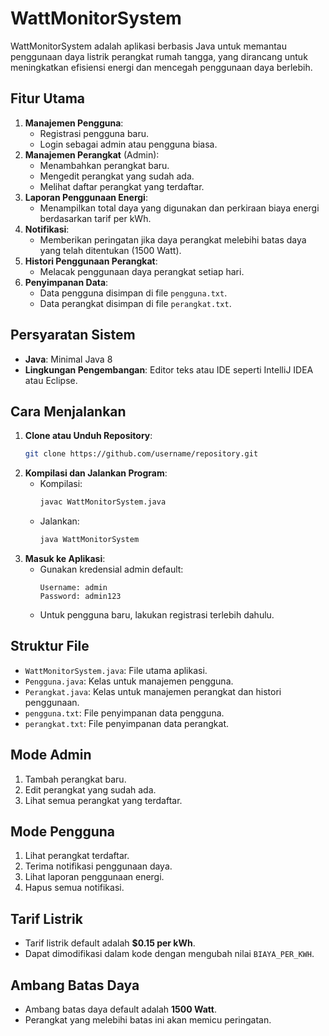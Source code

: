 # WattMonitorSystem


WattMonitorSystem adalah aplikasi berbasis Java untuk memantau penggunaan daya listrik perangkat rumah tangga, yang dirancang untuk meningkatkan efisiensi energi dan mencegah penggunaan daya berlebih.

## Fitur Utama
1. **Manajemen Pengguna**:
   - Registrasi pengguna baru.
   - Login sebagai admin atau pengguna biasa.
2. **Manajemen Perangkat** (Admin):
   - Menambahkan perangkat baru.
   - Mengedit perangkat yang sudah ada.
   - Melihat daftar perangkat yang terdaftar.
3. **Laporan Penggunaan Energi**:
   - Menampilkan total daya yang digunakan dan perkiraan biaya energi berdasarkan tarif per kWh.
4. **Notifikasi**:
   - Memberikan peringatan jika daya perangkat melebihi batas daya yang telah ditentukan (1500 Watt).
5. **Histori Penggunaan Perangkat**:
   - Melacak penggunaan daya perangkat setiap hari.
6. **Penyimpanan Data**:
   - Data pengguna disimpan di file `pengguna.txt`.
   - Data perangkat disimpan di file `perangkat.txt`.

## Persyaratan Sistem
- **Java**: Minimal Java 8
- **Lingkungan Pengembangan**: Editor teks atau IDE seperti IntelliJ IDEA atau Eclipse.

## Cara Menjalankan
1. **Clone atau Unduh Repository**:
   ```bash
   git clone https://github.com/username/repository.git
   ```
2. **Kompilasi dan Jalankan Program**:
   - Kompilasi:
     ```bash
     javac WattMonitorSystem.java
     ```
   - Jalankan:
     ```bash
     java WattMonitorSystem
     ```
3. **Masuk ke Aplikasi**:
   - Gunakan kredensial admin default: 
     ```
     Username: admin
     Password: admin123
     ```
   - Untuk pengguna baru, lakukan registrasi terlebih dahulu.

## Struktur File
- `WattMonitorSystem.java`: File utama aplikasi.
- `Pengguna.java`: Kelas untuk manajemen pengguna.
- `Perangkat.java`: Kelas untuk manajemen perangkat dan histori penggunaan.
- `pengguna.txt`: File penyimpanan data pengguna.
- `perangkat.txt`: File penyimpanan data perangkat.

## Mode Admin
1. Tambah perangkat baru.
2. Edit perangkat yang sudah ada.
3. Lihat semua perangkat yang terdaftar.

## Mode Pengguna
1. Lihat perangkat terdaftar.
2. Terima notifikasi penggunaan daya.
3. Lihat laporan penggunaan energi.
4. Hapus semua notifikasi.

## Tarif Listrik
- Tarif listrik default adalah **$0.15 per kWh**.
- Dapat dimodifikasi dalam kode dengan mengubah nilai `BIAYA_PER_KWH`.

## Ambang Batas Daya
- Ambang batas daya default adalah **1500 Watt**.
- Perangkat yang melebihi batas ini akan memicu peringatan.

